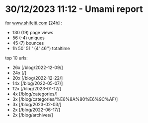 # 30/12/2023 11:12 - Umami report
for www.shifeiti.com [24h] :

 - 130 (19) page views
 - 56 (-4) uniques
 - 45 (7) bounces
 - 1h 50' 51'' (4' 46'') totaltime


top 10 urls:
 - 26x [/blog/2022-12-09/]
 - 24x [/]
 - 20x [/blog/2022-12-22/]
 - 14x [/blog/2022-05-07/]
 - 12x [/blog/2023-01-12/]
 - 4x [/blog/categories/]
 - 3x [/blog/categories/%E6%8A%80%E6%9C%AF/]
 - 3x [/blog/2023-02-03/]
 - 2x [/blog/2022-06-17/]
 - 2x [/blog/archives/]


